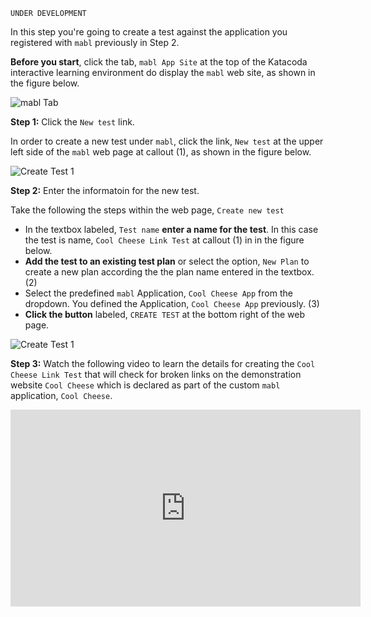 

`UNDER DEVELOPMENT`


In this step you're going to create a test against the application you registered with `mabl` previously in Step 2.

**Before you start**, click the tab, `mabl App Site` at the top of the Katacoda interactive learning environment do display the `mabl` web site, as shown in the figure below. 

![mabl Tab](/reselbob/scenarios/using-mabl-creating-a-test/assets/mabl-tab.png)

**Step 1:** Click the `New test` link.

In order to create a new test under `mabl`, click the link, `New test` at the upper left side of the `mabl` web page at callout (1), as shown in the figure below.

![Create Test 1](/reselbob/scenarios/using-mabl-creating-a-test/assets/create-test-00.png)

**Step 2:** Enter the informatoin for the new test.

Take the following the steps within the web page, `Create new test` 

* In the textbox labeled, `Test name` **enter a name for the test**. In this case the test is name, `Cool Cheese Link Test` at callout (1) in  in the figure below.
* **Add the test to an existing test plan** or select the option, `New Plan` to create a new plan according the the plan name entered in the textbox. (2)
* Select the predefined `mabl` Application, `Cool Cheese App` from the dropdown. You defined the Application, `Cool Cheese App` previously. (3)
* **Click the button** labeled, `CREATE TEST` at the bottom right of the web page.

![Create Test 1](/reselbob/scenarios/using-mabl-creating-a-test/assets/create-test-01.png)

**Step 3:** Watch the following video to learn the details for creating the `Cool Cheese Link Test` that will check for broken links on the demonstration website `Cool Cheese` which is declared as part of the custom `mabl` application, `Cool Cheese`.

<iframe width="560" height="315" src="https://www.youtube.com/embed/aEYd-tKbulE" frameborder="0" allow="accelerometer; autoplay; encrypted-media; gyroscope; picture-in-picture" allowfullscreen></iframe>
